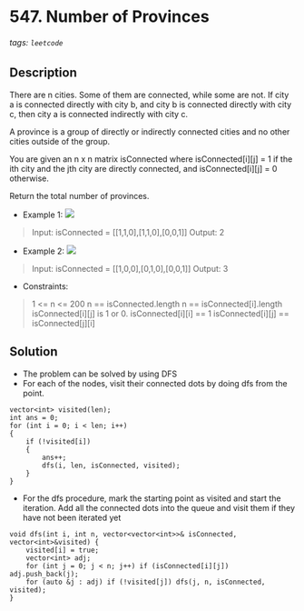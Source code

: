 # 547. Number of Provinces
###### tags: `leetcode`
## Description
There are n cities. Some of them are connected, while some are not. If city a is connected directly with city b, and city b is connected directly with city c, then city a is connected indirectly with city c.

A province is a group of directly or indirectly connected cities and no other cities outside of the group.

You are given an n x n matrix isConnected where isConnected[i][j] = 1 if the ith city and the jth city are directly connected, and isConnected[i][j] = 0 otherwise.

Return the total number of provinces.

- Example 1:
![](https://assets.leetcode.com/uploads/2020/12/24/graph1.jpg)

>Input: isConnected = [[1,1,0],[1,1,0],[0,0,1]]
Output: 2

- Example 2:
![](https://assets.leetcode.com/uploads/2020/12/24/graph2.jpg)

>Input: isConnected = [[1,0,0],[0,1,0],[0,0,1]]
Output: 3

- Constraints:

>1 <= n <= 200
n == isConnected.length
n == isConnected[i].length
isConnected[i][j] is 1 or 0.
isConnected[i][i] == 1
isConnected[i][j] == isConnected[j][i]

## Solution
- The problem can be solved by using DFS
- For each of the nodes, visit their connected dots by doing dfs from the point.
```cpp=
vector<int> visited(len);
int ans = 0;
for (int i = 0; i < len; i++)
{
    if (!visited[i])
    {
        ans++;
        dfs(i, len, isConnected, visited);
    }
}
```
- For the dfs procedure, mark the starting point as visited and start the iteration. Add all the connected dots into the queue and visit them if they have not been iterated yet
```cpp=
void dfs(int i, int n, vector<vector<int>>& isConnected, vector<int>&visited) {
    visited[i] = true;
    vector<int> adj;
    for (int j = 0; j < n; j++) if (isConnected[i][j]) adj.push_back(j);
    for (auto &j : adj) if (!visited[j]) dfs(j, n, isConnected, visited);
}
```